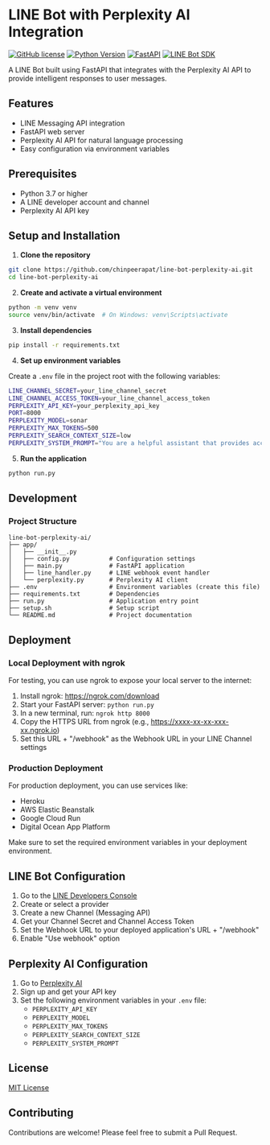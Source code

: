# LINE Bot with Perplexity AI Integration

[![GitHub license](https://img.shields.io/github/license/chinpeerapat/line-bot-perplexity-ai)](https://github.com/chinpeerapat/line-bot-perplexity-ai/blob/main/LICENSE)
[![Python Version](https://img.shields.io/badge/python-3.7%2B-blue)](https://www.python.org/downloads/)
[![FastAPI](https://img.shields.io/badge/FastAPI-0.109.1-green)](https://fastapi.tiangolo.com/)
[![LINE Bot SDK](https://img.shields.io/badge/LINE%20Bot%20SDK-3.5.0-brightgreen)](https://github.com/line/line-bot-sdk-python)

A LINE Bot built using FastAPI that integrates with the Perplexity AI API to provide intelligent responses to user messages.

## Features

- LINE Messaging API integration
- FastAPI web server
- Perplexity AI API for natural language processing
- Easy configuration via environment variables

## Prerequisites

- Python 3.7 or higher
- A LINE developer account and channel
- Perplexity AI API key

## Setup and Installation

1. **Clone the repository**

```bash
git clone https://github.com/chinpeerapat/line-bot-perplexity-ai.git
cd line-bot-perplexity-ai
```

2. **Create and activate a virtual environment**

```bash
python -m venv venv
source venv/bin/activate  # On Windows: venv\Scripts\activate
```

3. **Install dependencies**

```bash
pip install -r requirements.txt
```

4. **Set up environment variables**

Create a `.env` file in the project root with the following variables:

```bash
LINE_CHANNEL_SECRET=your_line_channel_secret
LINE_CHANNEL_ACCESS_TOKEN=your_line_channel_access_token
PERPLEXITY_API_KEY=your_perplexity_api_key
PORT=8000
PERPLEXITY_MODEL=sonar
PERPLEXITY_MAX_TOKENS=500
PERPLEXITY_SEARCH_CONTEXT_SIZE=low
PERPLEXITY_SYSTEM_PROMPT="You are a helpful assistant that provides accurate and useful information.\nPlease keep your answers concise and to the point, optimized for reading on a small screen."
```

5. **Run the application**

```bash
python run.py
```

## Development

### Project Structure

```
line-bot-perplexity-ai/
├── app/
│   ├── __init__.py
│   ├── config.py           # Configuration settings
│   ├── main.py             # FastAPI application
│   ├── line_handler.py     # LINE webhook event handler
│   └── perplexity.py       # Perplexity AI client
├── .env                    # Environment variables (create this file)
├── requirements.txt        # Dependencies
├── run.py                  # Application entry point
├── setup.sh                # Setup script
└── README.md               # Project documentation
```

## Deployment

### Local Deployment with ngrok

For testing, you can use ngrok to expose your local server to the internet:

1. Install ngrok: https://ngrok.com/download
2. Start your FastAPI server: `python run.py`
3. In a new terminal, run: `ngrok http 8000`
4. Copy the HTTPS URL from ngrok (e.g., https://xxxx-xx-xx-xxx-xx.ngrok.io)
5. Set this URL + "/webhook" as the Webhook URL in your LINE Channel settings

### Production Deployment

For production deployment, you can use services like:

- Heroku
- AWS Elastic Beanstalk
- Google Cloud Run
- Digital Ocean App Platform

Make sure to set the required environment variables in your deployment environment.

## LINE Bot Configuration

1. Go to the [LINE Developers Console](https://developers.line.biz/console/)
2. Create or select a provider
3. Create a new Channel (Messaging API)
4. Get your Channel Secret and Channel Access Token
5. Set the Webhook URL to your deployed application's URL + "/webhook"
6. Enable "Use webhook" option

## Perplexity AI Configuration

1. Go to [Perplexity AI](https://www.perplexity.ai/)
2. Sign up and get your API key
3. Set the following environment variables in your `.env` file:
   - `PERPLEXITY_API_KEY`
   - `PERPLEXITY_MODEL`
   - `PERPLEXITY_MAX_TOKENS`
   - `PERPLEXITY_SEARCH_CONTEXT_SIZE`
   - `PERPLEXITY_SYSTEM_PROMPT`

## License

[MIT License](LICENSE)

## Contributing

Contributions are welcome! Please feel free to submit a Pull Request.